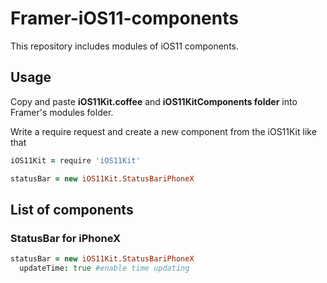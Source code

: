 # Framer-iOS11-components
This repository includes modules of iOS11 components.

## Usage
Copy and paste **iOS11Kit.coffee** and **iOS11KitComponents folder** into Framer's modules folder.

Write a require request and create a new component from the iOS11Kit like that

```coffeescript
iOS11Kit = require 'iOS11Kit'

statusBar = new iOS11Kit.StatusBariPhoneX
```

## List of components

### StatusBar for iPhoneX

```coffeescript
statusBar = new iOS11Kit.StatusBariPhoneX
  updateTime: true #enable time updating
  
```
